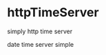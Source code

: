 # httpTimeServer


simply http time server

date time server simple















































